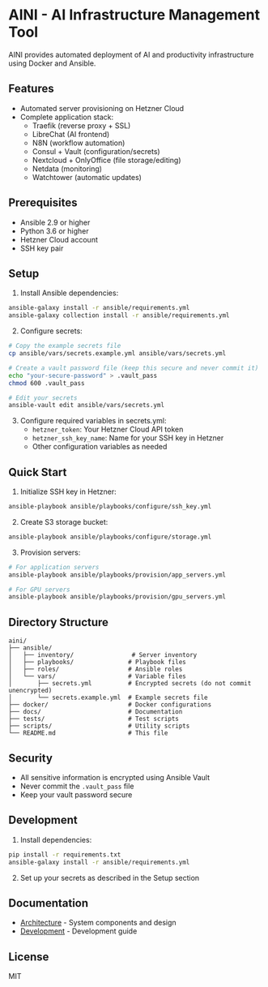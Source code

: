 # AINI - AI Infrastructure Management Tool

AINI provides automated deployment of AI and productivity infrastructure using Docker and Ansible.

## Features

- Automated server provisioning on Hetzner Cloud
- Complete application stack:
  - Traefik (reverse proxy + SSL)
  - LibreChat (AI frontend)
  - N8N (workflow automation)
  - Consul + Vault (configuration/secrets)
  - Nextcloud + OnlyOffice (file storage/editing)
  - Netdata (monitoring)
  - Watchtower (automatic updates)

## Prerequisites

- Ansible 2.9 or higher
- Python 3.6 or higher
- Hetzner Cloud account
- SSH key pair

## Setup

1. Install Ansible dependencies:
```bash
ansible-galaxy install -r ansible/requirements.yml
ansible-galaxy collection install -r ansible/requirements.yml
```

2. Configure secrets:
```bash
# Copy the example secrets file
cp ansible/vars/secrets.example.yml ansible/vars/secrets.yml

# Create a vault password file (keep this secure and never commit it)
echo "your-secure-password" > .vault_pass
chmod 600 .vault_pass

# Edit your secrets
ansible-vault edit ansible/vars/secrets.yml
```

3. Configure required variables in secrets.yml:
   - `hetzner_token`: Your Hetzner Cloud API token
   - `hetzner_ssh_key_name`: Name for your SSH key in Hetzner
   - Other configuration variables as needed

## Quick Start

1. Initialize SSH key in Hetzner:
```bash
ansible-playbook ansible/playbooks/configure/ssh_key.yml
```

2. Create S3 storage bucket:
```bash
ansible-playbook ansible/playbooks/configure/storage.yml
```

3. Provision servers:
```bash
# For application servers
ansible-playbook ansible/playbooks/provision/app_servers.yml

# For GPU servers
ansible-playbook ansible/playbooks/provision/gpu_servers.yml
```

## Directory Structure

```
aini/
├── ansible/
│   ├── inventory/                # Server inventory
│   ├── playbooks/               # Playbook files
│   ├── roles/                   # Ansible roles
│   └── vars/                    # Variable files
│       ├── secrets.yml          # Encrypted secrets (do not commit unencrypted)
│       └── secrets.example.yml  # Example secrets file
├── docker/                      # Docker configurations
├── docs/                        # Documentation
├── tests/                       # Test scripts
├── scripts/                     # Utility scripts
└── README.md                    # This file
```

## Security

- All sensitive information is encrypted using Ansible Vault
- Never commit the `.vault_pass` file
- Keep your vault password secure

## Development

1. Install dependencies:
```bash
pip install -r requirements.txt
ansible-galaxy install -r ansible/requirements.yml
```

2. Set up your secrets as described in the Setup section

## Documentation

- [Architecture](docs/architecture.md) - System components and design
- [Development](docs/development.md) - Development guide

## License

MIT